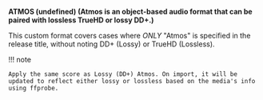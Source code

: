 <!-- markdownlint-disable MD041-->
**ATMOS (undefined) (Atmos is an object-based audio format that can be paired with lossless TrueHD or lossy DD+.)**<br>

This custom format covers cases where _ONLY_ "Atmos" is specified in the release title, without noting DD+ (Lossy) or TrueHD (Lossless).

!!! note

    Apply the same score as Lossy (DD+) Atmos. On import, it will be updated to reflect either lossy or lossless based on the media's info using ffprobe.
<!-- markdownlint-enable MD041-->
